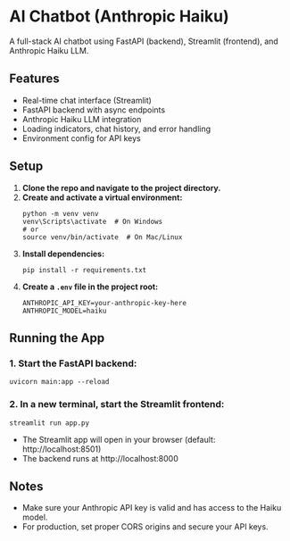 # AI Chatbot (Anthropic Haiku)

A full-stack AI chatbot using FastAPI (backend), Streamlit (frontend), and Anthropic Haiku LLM.

## Features
- Real-time chat interface (Streamlit)
- FastAPI backend with async endpoints
- Anthropic Haiku LLM integration
- Loading indicators, chat history, and error handling
- Environment config for API keys

## Setup
1. **Clone the repo and navigate to the project directory.**
2. **Create and activate a virtual environment:**
   ```
   python -m venv venv
   venv\Scripts\activate  # On Windows
   # or
   source venv/bin/activate  # On Mac/Linux
   ```
3. **Install dependencies:**
   ```
   pip install -r requirements.txt
   ```
4. **Create a `.env` file in the project root:**
   ```
   ANTHROPIC_API_KEY=your-anthropic-key-here
   ANTHROPIC_MODEL=haiku
   ```

## Running the App

### 1. Start the FastAPI backend:
```
uvicorn main:app --reload
```

### 2. In a new terminal, start the Streamlit frontend:
```
streamlit run app.py
```

- The Streamlit app will open in your browser (default: http://localhost:8501)
- The backend runs at http://localhost:8000

## Notes
- Make sure your Anthropic API key is valid and has access to the Haiku model.
- For production, set proper CORS origins and secure your API keys. 